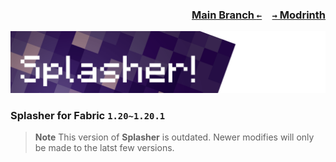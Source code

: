 ### <p align=right>[Main Branch `←`](https://github.com/KessokuTeaTime/Splasher)&emsp;[`→` Modrinth](https://modrinth.com/mod/splasher)</p>

![Banner](https://github.com/KessokuTeaTime/Splasher/blob/artwork/banner.png)

### Splasher for Fabric `1.20~1.20.1`

> **Note**
> This version of **Splasher** is outdated. Newer modifies will only be made to the latst few versions.
